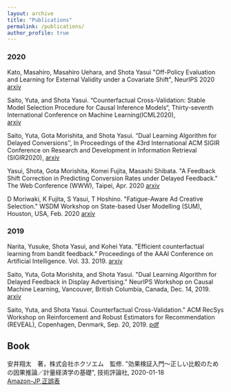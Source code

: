 ```yaml
---
layout: archive
title: "Publications"
permalink: /publications/
author_profile: true
---
```


### 2020
Kato, Masahiro, Masahiro Uehara, and Shota Yasui "Off-Policy Evaluation and Learning for External Validity under a Covariate Shift", NeurIPS 2020  
[arxiv](https://arxiv.org/abs/2002.11642)  

Saito, Yuta, and Shota Yasui. “Counterfactual Cross-Validation: Stable Model Selection Procedure for Causal Inference Models“, Thirty-seventh International Conference on Machine Learning(ICML2020),  
[arxiv](https://arxiv.org/abs/1909.05299)

Saito, Yuta, Gota Morishita, and Shota Yasui. “Dual Learning Algorithm for Delayed Conversions’’, In Proceedings of the 43rd International ACM SIGIR Conference on Research and Development in Information Retrieval (SIGIR2020),
[arxiv](https://arxiv.org/abs/1910.01847)

Yasui, Shota, Gota Morishita, Komei Fujita, Masashi Shibata. "A Feedback Shift Correction in Predicting Conversion Rates under Delayed Feedback." The Web Conference (WWW), Taipei, Apr. 2020
[arxiv](https://arxiv.org/abs/2002.02068)

D Moriwaki, K Fujita, S Yasui, T Hoshino. "Fatigue-Aware Ad Creative Selection." WSDM Workshop on State-based User Modelling (SUM), Houston, USA, Feb. 2020
[arxiv](https://arxiv.org/abs/1908.08936)


### 2019

Narita, Yusuke, Shota Yasui, and Kohei Yata. "Efficient counterfactual learning from bandit feedback." Proceedings of the AAAI Conference on Artificial Intelligence. Vol. 33. 2019.
[arxiv](https://arxiv.org/abs/1809.03084)

Saito, Yuta, Gota Morishita, and Shota Yasui. "Dual Learning Algorithm for Delayed Feedback in Display Advertising." NeurIPS Workshop on Causal Machine Learning, Vancouver, British Columbia, Canada, Dec. 14, 2019.
[arxiv](https://arxiv.org/abs/1910.01847)

Saito, Yuta, and Shota Yasui. Counterfactual Cross-Validation." ACM RecSys Workshop on Reinforcement and Robust Estimators for Recommendation (REVEAL), Copenhagen, Denmark, Sep. 20, 2019.
[pdf](https://usaito.github.io/files/cfcv_ws.pdf)


## Book
安井翔太　著，株式会社ホクソエム　監修. "効果検証入門～正しい比較のための因果推論／計量経済学の基礎", 技術評論社, 2020-01-18  
[Amazon-JP](https://www.amazon.co.jp/%E5%8A%B9%E6%9E%9C%E6%A4%9C%E8%A8%BC%E5%85%A5%E9%96%80%E3%80%9C%E6%AD%A3%E3%81%97%E3%81%84%E6%AF%94%E8%BC%83%E3%81%AE%E3%81%9F%E3%82%81%E3%81%AE%E5%9B%A0%E6%9E%9C%E6%8E%A8%E8%AB%96-%E8%A8%88%E9%87%8F%E7%B5%8C%E6%B8%88%E5%AD%A6%E3%81%AE%E5%9F%BA%E7%A4%8E-%E5%AE%89%E4%BA%95-%E7%BF%94%E5%A4%AA/dp/4297111179?SubscriptionId=AKIAIHYXPGYB4QUPIASQ&tag=housecat442-22&linkCode=xm2&camp=2025&creative=165953&creativeASIN=4297111179),[正誤表](/cibook/)